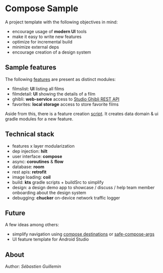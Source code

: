 # Compose Sample

A project template with the following objectives in mind:

* encourage usage of **modern UI** tools
* make it easy to write new features
* optimize for incremental build
* minimize external deps
* encourage creation of a design system

## Sample features

The following [features](feature) are present as distinct modules:

* filmslist: **UI** listing all films
* filmdetail: **UI** showing the details of a film
* ghibli: **web-service** access to [Studio Ghibli REST API](https://ghibliapi.herokuapp.com)
* favorites: **local storage** access to store favorite films

Aside from this, there is a feature creation [script](feature/create.sh). It creates data domain & ui gradle modules for a new feature.

## Technical stack

* features x layer modularization
* dep injection: **hilt**
* user interface: **compose**
* async: **coroutines** & **flow** 
* database: **room**
* rest apis: **retrofit**
* image loading: **coil**
* build: **kts** gradle scripts + buildSrc to simplify
* design: a design demo app to showcase / discuss / help team member onboarding about the design system
* debugging: **chucker** on-device network traffic logger

## Future

A few ideas among others:

* simplify navigation using [compose destinations](https://proandroiddev.com/compose-destinations-simpler-and-safer-navigation-in-compose-with-no-compromises-74a59c6b727d) or [safe-compose-args](https://github.com/dilrajsingh1997/safe-compose-args)
* UI feature template for Android Studio

## About

Author: *Sébastien Guillemin*

